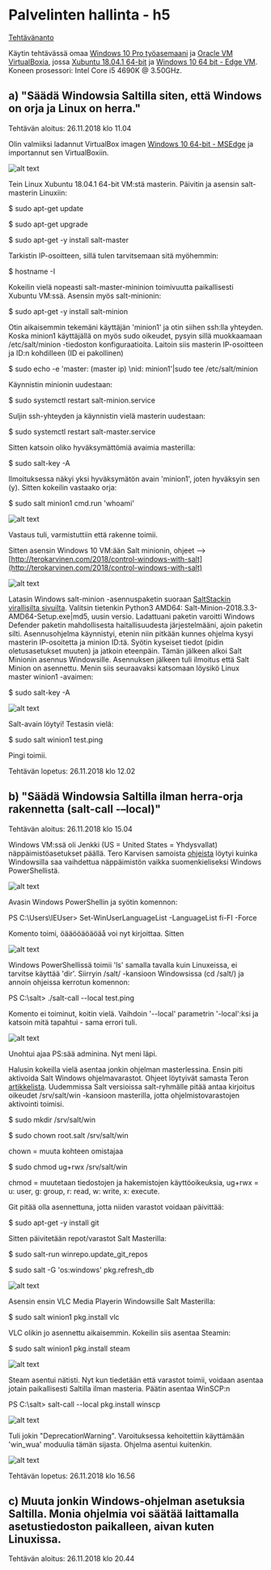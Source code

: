 # Palvelinten hallinta - h5

[Tehtävänanto](http://terokarvinen.com/2018/aikataulu-%E2%80%93-palvelinten-hallinta-ict4tn022-3004-ti-ja-3002-to-%E2%80%93-loppukevat-2018-5p)

Käytin tehtävässä omaa [Windows 10 Pro työasemaani](https://www.microsoft.com/fi-fi/p/windows-10-pro/df77x4d43rkt/48DN) ja [Oracle VM VirtualBoxia](https://www.virtualbox.org/),
jossa [Xubuntu 18.04.1 64-bit](https://xubuntu.org/download#lts) ja [Windows 10 64 bit - Edge VM](https://developer.microsoft.com/en-us/microsoft-edge/tools/vms/). Koneen prosessori: Intel Core i5 4690K @ 3.50GHz.

## a) "Säädä Windowsia Saltilla siten, että Windows on orja ja Linux on herra."

Tehtävän aloitus: 26.11.2018 klo 11.04

Olin valmiiksi ladannut VirtualBox imagen [Windows 10 64-bit - MSEdge](https://developer.microsoft.com/en-us/microsoft-edge/tools/vms/) ja importannut sen VirtualBoxiin.

![alt text](https://github.com/Eetu95/Palvelinten-hallinta-ict4tn022-3004/blob/master/Kuvakaappaukset/114.PNG?raw=true)

Tein Linux Xubuntu 18.04.1 64-bit VM:stä masterin. Päivitin ja asensin salt-masterin Linuxiin:

$ sudo apt-get update

$ sudo apt-get upgrade

$ sudo apt-get -y install salt-master

Tarkistin IP-osoitteen, sillä tulen tarvitsemaan sitä myöhemmin:

$ hostname -I

Kokeilin vielä nopeasti salt-master-mininion toimivuutta paikallisesti Xubuntu VM:ssä. Asensin myös salt-minionin:

$ sudo apt-get -y install salt-minion

Otin aikaisemmin tekemäni käyttäjän 'minion1' ja otin siihen ssh:lla yhteyden. Koska minion1 käyttäjällä on myös sudo oikeudet, pysyin
sillä muokkaamaan /etc/salt/minion -tiedoston konfiguraatioita. Laitoin siis masterin IP-osoitteen ja ID:n kohdilleen (ID ei pakollinen)

$ sudo echo -e 'master: (master ip) \nid: minion1'|sudo tee /etc/salt/minion

Käynnistin minionin uudestaan:

$ sudo systemctl restart salt-minion.service

Suljin ssh-yhteyden ja käynnistin vielä masterin uudestaan:

$ sudo systemctl restart salt-master.service

Sitten katsoin oliko hyväksymättömiä avaimia masterilla:

$ sudo salt-key -A

Ilmoituksessa näkyi yksi hyväksymätön avain 'minion1', joten hyväksyin sen (y). Sitten kokeilin vastaako orja:

$ sudo salt minion1 cmd.run 'whoami'

![alt text](https://github.com/Eetu95/Palvelinten-hallinta-ict4tn022-3004/blob/master/Kuvakaappaukset/115.PNG?raw=true)

Vastaus tuli, varmistuttiin että rakenne toimii.

Sitten asensin Windows 10 VM:ään Salt minionin, ohjeet --> [http://terokarvinen.com/2018/control-windows-with-salt](http://terokarvinen.com/2018/control-windows-with-salt)

![alt text](https://github.com/Eetu95/Palvelinten-hallinta-ict4tn022-3004/blob/master/Kuvakaappaukset/116.png?raw=true)

Latasin Windows salt-minion -asennuspaketin suoraan [SaltStackin virallisilta sivuilta](https://docs.saltstack.com/en/latest/topics/installation/windows.html). Valitsin tietenkin Python3 AMD64: Salt-Minion-2018.3.3-AMD64-Setup.exe|md5, uusin versio. Ladattuani paketin varoitti Windows Defender paketin mahdollisesta haitallisuudesta järjestelmääni, ajoin paketin silti. Asennusohjelma käynnistyi, etenin niin pitkään kunnes ohjelma kysyi masterin IP-osoitetta ja minion ID:tä. Syötin kyseiset tiedot (pidin oletusasetukset muuten) ja jatkoin eteenpäin. Tämän jälkeen alkoi Salt Minionin asennus Windowsille. Asennuksen jälkeen tuli ilmoitus että Salt Minion on asennettu. Menin siis seuraavaksi katsomaan löysikö Linux master winion1 -avaimen:

$ sudo salt-key -A

![alt text](https://github.com/Eetu95/Palvelinten-hallinta-ict4tn022-3004/blob/master/Kuvakaappaukset/117.PNG?raw=true)

Salt-avain löytyi! Testasin vielä:

$ sudo salt winion1 test.ping

Pingi toimii.

Tehtävän lopetus: 26.11.2018 klo 12.02

## b) "Säädä Windowsia Saltilla ilman herra-orja rakennetta (salt-call -–local)"

Tehtävän aloitus: 26.11.2018 klo 15.04

Windows VM:ssä oli Jenkki (US = United States = Yhdysvallat) näppäimistöasetukset päällä. Tero Karvisen samoista [ohjeista](http://terokarvinen.com/2018/control-windows-with-salt) löytyi kuinka Windowsilla saa vaihdettua näppäimistön vaikka suomenkieliseksi Windows PowerShellistä.

![alt text](https://github.com/Eetu95/Palvelinten-hallinta-ict4tn022-3004/blob/master/Kuvakaappaukset/118.PNG?raw=true)

Avasin Windows PowerShellin ja syötin komennon:

PS C:\Users\IEUser> Set-WinUserLanguageList -LanguageList fi-FI -Force

Komento toimi, öääööäöäöäå voi nyt kirjoittaa. Sitten 

![alt text](https://github.com/Eetu95/Palvelinten-hallinta-ict4tn022-3004/blob/master/Kuvakaappaukset/119.PNG?raw=true)

Windows PowerShellissä toimii 'ls' samalla tavalla kuin Linuxeissa, ei tarvitse käyttää 'dir'. Siirryin /salt/ -kansioon Windowsissa (cd /salt/) ja annoin ohjeissa kerrotun komennon:

PS C:\salt> ./salt-call --local test.ping

Komento ei toiminut, koitin vielä. Vaihdoin '--local' parametrin '-local':ksi ja katsoin mitä tapahtui - sama errori tuli.

![alt text](https://github.com/Eetu95/Palvelinten-hallinta-ict4tn022-3004/blob/master/Kuvakaappaukset/120.PNG?raw=true)

Unohtui ajaa PS:sää adminina. Nyt meni läpi.

Halusin kokeilla vielä asentaa jonkin ohjelman masterlessina. Ensin piti aktivoida Salt Windows ohjelmavarastot. Ohjeet löytyivät samasta Teron [artikkelista](http://terokarvinen.com/2018/control-windows-with-salt). Uudemmissa Salt versioissa salt-ryhmälle pitää antaa kirjoitus oikeudet /srv/salt/win -kansioon masterilla, jotta ohjelmistovarastojen aktivointi toimisi.

$ sudo mkdir /srv/salt/win

$ sudo chown root.salt /srv/salt/win

chown = muuta kohteen omistajaa

$ sudo chmod ug+rwx /srv/salt/win

chmod = muutetaan tiedostojen ja hakemistojen käyttöoikeuksia, ug+rwx = u: user, g: group, r: read, w: write, x: execute.

Git pitää olla asennettuna, jotta niiden varastot voidaan päivittää:

$ sudo apt-get -y install git

Sitten päivitetään repot/varastot Salt Masterilla:

$ sudo salt-run winrepo.update_git_repos

$ sudo salt -G 'os:windows' pkg.refresh_db

![alt text](https://github.com/Eetu95/Palvelinten-hallinta-ict4tn022-3004/blob/master/Kuvakaappaukset/121.PNG?raw=true)

Asensin ensin VLC Media Playerin Windowsille Salt Masterilla:

$ sudo salt winion1 pkg.install vlc

VLC olikin jo asennettu aikaisemmin. Kokeilin siis asentaa Steamin:

$ sudo salt winion1 pkg.install steam

![alt text](https://github.com/Eetu95/Palvelinten-hallinta-ict4tn022-3004/blob/master/Kuvakaappaukset/122.PNG?raw=true)

Steam asentui nätisti. Nyt kun tiedetään että varastot toimii, voidaan asentaa jotain paikallisesti Saltilla ilman masteria. Päätin asentaa WinSCP:n

PS C:\salt> salt-call --local pkg.install winscp

![alt text](https://github.com/Eetu95/Palvelinten-hallinta-ict4tn022-3004/blob/master/Kuvakaappaukset/123.PNG?raw=true)

Tuli jokin "DeprecationWarning". Varoituksessa kehoitettiin käyttämään 'win_wua' moduulia tämän sijasta. Ohjelma asentui kuitenkin.

![alt text](https://github.com/Eetu95/Palvelinten-hallinta-ict4tn022-3004/blob/master/Kuvakaappaukset/124.PNG?raw=true)

Tehtävän lopetus: 26.11.2018 klo 16.56

## c) Muuta jonkin Windows-ohjelman asetuksia Saltilla. Monia ohjelmia voi säätää laittamalla asetustiedoston paikalleen, aivan kuten Linuxissa.

Tehtävän aloitus: 26.11.2018 klo 20.44


